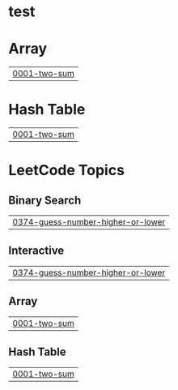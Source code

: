 # test


# Array
|  |
| ------- |
| [0001-two-sum](https://github.com/datascienceduniya/test/tree/master/0001-two-sum) |
# Hash Table
|  |
| ------- |
| [0001-two-sum](https://github.com/datascienceduniya/test/tree/master/0001-two-sum) |
<!---LeetCode Topics Start-->
# LeetCode Topics
## Binary Search
|  |
| ------- |
| [0374-guess-number-higher-or-lower](https://github.com/datascienceduniya/test/tree/master/0374-guess-number-higher-or-lower) |
## Interactive
|  |
| ------- |
| [0374-guess-number-higher-or-lower](https://github.com/datascienceduniya/test/tree/master/0374-guess-number-higher-or-lower) |
## Array
|  |
| ------- |
| [0001-two-sum](https://github.com/datascienceduniya/test/tree/master/0001-two-sum) |
## Hash Table
|  |
| ------- |
| [0001-two-sum](https://github.com/datascienceduniya/test/tree/master/0001-two-sum) |
<!---LeetCode Topics End-->